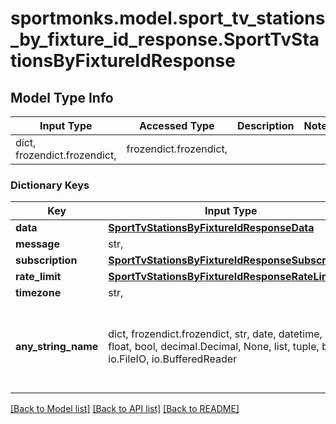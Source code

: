 # sportmonks.model.sport_tv_stations_by_fixture_id_response.SportTvStationsByFixtureIdResponse

## Model Type Info
Input Type | Accessed Type | Description | Notes
------------ | ------------- | ------------- | -------------
dict, frozendict.frozendict,  | frozendict.frozendict,  |  | 

### Dictionary Keys
Key | Input Type | Accessed Type | Description | Notes
------------ | ------------- | ------------- | ------------- | -------------
**data** | [**SportTvStationsByFixtureIdResponseData**](SportTvStationsByFixtureIdResponseData.md) | [**SportTvStationsByFixtureIdResponseData**](SportTvStationsByFixtureIdResponseData.md) |  | [optional] 
**message** | str,  | str,  |  | [optional] 
**subscription** | [**SportTvStationsByFixtureIdResponseSubscription**](SportTvStationsByFixtureIdResponseSubscription.md) | [**SportTvStationsByFixtureIdResponseSubscription**](SportTvStationsByFixtureIdResponseSubscription.md) |  | [optional] 
**rate_limit** | [**SportTvStationsByFixtureIdResponseRateLimit**](SportTvStationsByFixtureIdResponseRateLimit.md) | [**SportTvStationsByFixtureIdResponseRateLimit**](SportTvStationsByFixtureIdResponseRateLimit.md) |  | [optional] 
**timezone** | str,  | str,  |  | [optional] 
**any_string_name** | dict, frozendict.frozendict, str, date, datetime, int, float, bool, decimal.Decimal, None, list, tuple, bytes, io.FileIO, io.BufferedReader | frozendict.frozendict, str, BoolClass, decimal.Decimal, NoneClass, tuple, bytes, FileIO | any string name can be used but the value must be the correct type | [optional]

[[Back to Model list]](../../README.md#documentation-for-models) [[Back to API list]](../../README.md#documentation-for-api-endpoints) [[Back to README]](../../README.md)

